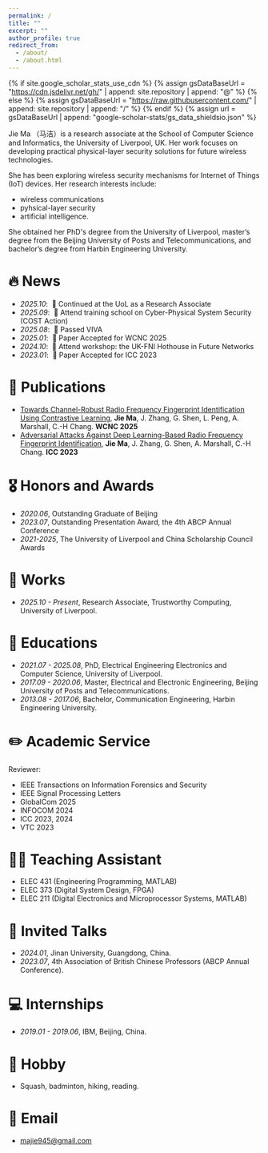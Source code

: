 ```yaml
---
permalink: /
title: ""
excerpt: ""
author_profile: true
redirect_from: 
  - /about/
  - /about.html
---
```


{% if site.google_scholar_stats_use_cdn %}
{% assign gsDataBaseUrl = "https://cdn.jsdelivr.net/gh/" | append: site.repository | append: "@" %}
{% else %}
{% assign gsDataBaseUrl = "https://raw.githubusercontent.com/" | append: site.repository | append: "/" %}
{% endif %}
{% assign url = gsDataBaseUrl | append: "google-scholar-stats/gs_data_shieldsio.json" %}

<span class='anchor' id='about-me'></span>

Jie Ma （马洁）is a research associate at the School of Computer Science and Informatics, the University of Liverpool, UK.
Her work focuses on developing practical physical-layer security solutions for future wireless technologies. 

She has been exploring wireless security mechanisms for Internet of Things (IoT) devices.
Her research interests include:
- wireless communications
- pyhsical-layer security
- artificial intelligence.

<!-- Before Liverpool, she obtained her master’s degree from the Beijing University of Posts and Telecommunications and her bachelor’s degree from Harbin Engineering University. -->
She obtained her PhD's degree from the University of Liverpool, master’s degree from the Beijing University of Posts and Telecommunications, and bachelor’s degree from Harbin Engineering University.

<!-- **She is currently on the job market and warmly welcomes opportunities for collaboration.** -->



<!-- I have published more than 100 papers at the top international AI conferences with total <a href='https://scholar.google.com/citations?user=DhtAFkwAAAAJ'>google scholar citations <strong><span id='total_cit'>260000+</span></strong></a> (You can also use google scholar badge <a href='https://scholar.google.com/citations?user=DhtAFkwAAAAJ'><img src="https://img.shields.io/endpoint?url={{ url | url_encode }}&logo=Google%20Scholar&labelColor=f6f6f6&color=9cf&style=flat&label=citations"></a>). -->


# 🔥 News
- *2025.10*: &nbsp;🎉 Continued at the UoL as a Research Associate
- *2025.09*: &nbsp;🎉 Attend training school on Cyber-Physical System Security (COST Action)
- *2025.08*: &nbsp;🎉 Passed VIVA
- *2025.01*: &nbsp;🎉 Paper Accepted for WCNC 2025
- *2024.10*: &nbsp;🎉 Attend workshop: the UK-FNI Hothouse in Future Networks
- *2023.01*: &nbsp;🎉 Paper Accepted for ICC 2023

# 📝 Publications 
- [Towards Channel-Robust Radio Frequency Fingerprint Identification Using Contrastive Learning](https://ieeexplore.ieee.org/abstract/document/10978330), **Jie Ma**, J. Zhang, G. Shen, L. Peng, A. Marshall, C.-H Chang. **WCNC 2025**
- [Adversarial Attacks Against Deep Learning-Based Radio Frequency Fingerprint Identification](https://ieeexplore.ieee.org/abstract/document/10278927), **Jie Ma**, J. Zhang, G. Shen, A. Marshall, C.-H Chang. **ICC 2023**

# 🎖 Honors and Awards
- *2020.06*, Outstanding Graduate of Beijing
- *2023.07*, Outstanding Presentation Award, the 4th ABCP Annual Conference
- *2021-2025*, The University of Liverpool and China Scholarship Council Awards

# 💼 Works
- *2025.10 - Present*, Research Associate, Trustworthy Computing, University of Liverpool. 


# 📖 Educations
- *2021.07 - 2025.08*, PhD, Electrical Engineering Electronics and Computer Science, University of Liverpool. 
- *2017.09 - 2020.06*, Master, Electrical and Electronic Engineering, Beijing University of Posts and Telecommunications. 
- *2013.08 - 2017.06*, Bachelor, Communication Engineering, Harbin Engineering University. 

# ✏️ Academic Service
Reviewer:
- IEEE Transactions on Information Forensics and Security
- IEEE Signal Processing Letters
- GlobalCom 2025
- INFOCOM 2024
- ICC 2023, 2024
- VTC 2023


# 🧑‍🏫 Teaching Assistant
- ELEC 431 (Engineering Programming, MATLAB)
- ELEC 373 (Digital System Design, FPGA)
- ELEC 211 (Digital Electronics and Microprocessor Systems, MATLAB)


# 💬 Invited Talks
- *2024.01*, Jinan University, Guangdong, China.
- *2023.07*, 4th Association of British Chinese Professors (ABCP Annual Conference).
<!-- - *2023.03*, Lorem ipsum dolor sit amet, consectetur adipiscing elit. Vivamus ornare aliquet ipsum, ac tempus justo dapibus sit amet.  \| [\[video\]](https://github.com/) -->

# 💻 Internships
- *2019.01 - 2019.06*, IBM, Beijing, China.

# 🏃 Hobby
- Squash, badminton, hiking, reading.

# 📧 Email
- majie945@gmail.com